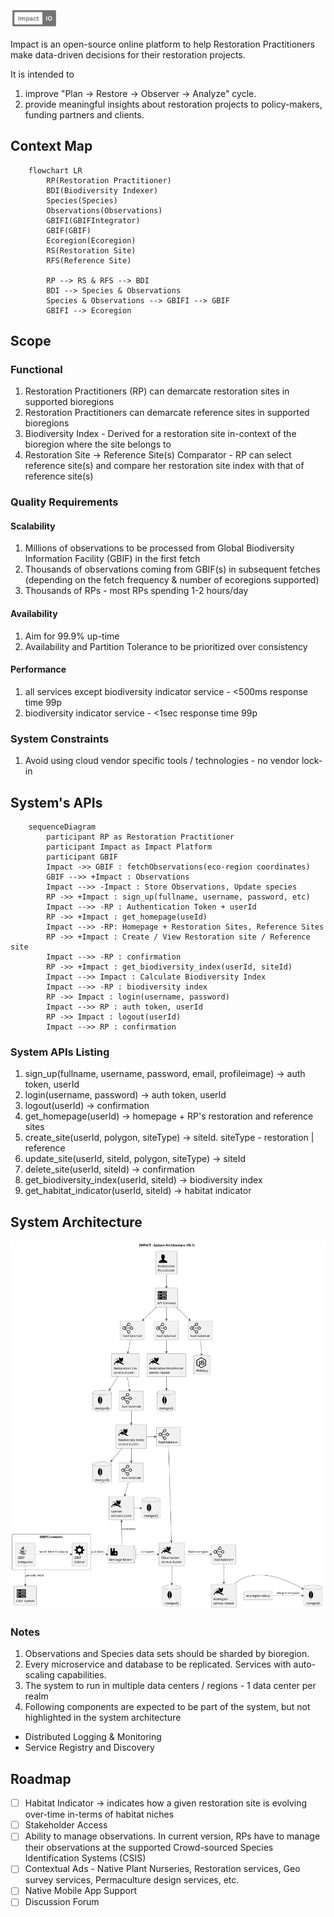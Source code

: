 <img src="impact.png" alt="impact" width="15%"/>

Impact is an open-source online platform to help Restoration Practitioners make data-driven decisions for their restoration projects. 

It is intended to
1. improve "Plan -> Restore -> Observer -> Analyze" cycle.
2. provide meaningful insights about restoration projects to policy-makers, funding partners and clients.

## Context Map
```mermaid
    flowchart LR
        RP(Restoration Practitioner)
        BDI(Biodiversity Indexer)
        Species(Species)
        Observations(Observations)
        GBIFI(GBIFIntegrator)
        GBIF(GBIF)
        Ecoregion(Ecoregion)
        RS(Restoration Site)
        RFS(Reference Site)
        
        RP --> RS & RFS --> BDI
        BDI --> Species & Observations
        Species & Observations --> GBIFI --> GBIF
        GBIFI --> Ecoregion            
```


## Scope
### Functional
1. Restoration Practitioners (RP) can demarcate restoration sites in supported bioregions
2. Restoration Practitioners can demarcate reference sites in supported bioregions
3. Biodiversity Index - Derived for a restoration site in-context of the bioregion where the site belongs to
4. Restoration Site -> Reference Site(s) Comparator - RP can select reference site(s) and compare her restoration site index with that of reference site(s)

### Quality Requirements
#### Scalability
1. Millions of observations to be processed from Global Biodiversity Information Facility (GBIF) in the first fetch
2. Thousands of observations coming from GBIF(s) in subsequent fetches (depending on the fetch frequency & number of ecoregions supported)
3. Thousands of RPs - most RPs spending 1-2 hours/day

#### Availability
1. Aim for 99.9% up-time
2. Availability and Partition Tolerance to be prioritized over consistency

#### Performance
1. all services except biodiversity indicator service - <500ms response time 99p
2. biodiversity indicator service - <1sec response time 99p

### System Constraints
1. Avoid using cloud vendor specific tools / technologies - no vendor lock-in

## System's APIs
```mermaid
    sequenceDiagram
        participant RP as Restoration Practitioner
        participant Impact as Impact Platform
        participant GBIF
        Impact ->> GBIF : fetchObservations(eco-region coordinates)
        GBIF -->> +Impact : Observations
        Impact -->> -Impact : Store Observations, Update species
        RP ->> +Impact : sign_up(fullname, username, password, etc)
        Impact -->> -RP : Authentication Token + userId
        RP ->> +Impact : get_homepage(useId)
        Impact -->> -RP: Homepage + Restoration Sites, Reference Sites
        RP ->> +Impact : Create / View Restoration site / Reference site
        Impact -->> -RP : confirmation
        RP ->> +Impact : get_biodiversity_index(userId, siteId)
        Impact -->> Impact : Calculate Biodiversity Index
        Impact -->> -RP : biodiversity index
        RP ->> Impact : login(username, password)
        Impact -->> RP : auth token, userId
        RP ->> Impact : logout(userId)
        Impact -->> RP : confirmation             
```

### System APIs Listing
1. sign_up(fullname, username, password, email, profileimage) -> auth token, userId
2. login(username, password) -> auth token, userId
3. logout(userId) -> confirmation
4. get_homepage(userId) -> homepage + RP's restoration and reference sites
5. create_site(userId, polygon, siteType) -> siteId. siteType - restoration | reference
6. update_site(userId, siteId, polygon, siteType) -> siteId
7. delete_site(userId, siteId) -> confirmation
8. get_biodiversity_index(userId, siteId) -> biodiversity index
9. get_habitat_indicator(userId, siteId) -> habitat indicator

## System Architecture
![System Architecture!](System_Architecture-IMPACT___System_Architecture__V0_1_.png)

### Notes
1. Observations and Species data sets should be sharded by bioregion.
2. Every microservice and database to be replicated. Services with auto-scaling capabilities. 
3. The system to run in multiple data centers / regions - 1 data center per realm
4. Following components are expected to be part of the system, but not highlighted in the system architecture
- Distributed Logging & Monitoring
- Service Registry and Discovery

## Roadmap
- [ ] Habitat Indicator -> indicates how a given restoration site is evolving over-time in-terms of habitat niches
- [ ] Stakeholder Access
- [ ] Ability to manage observations. In current version, RPs have to manage their observations at the supported Crowd-sourced Species Identification Systems (CSIS)
- [ ] Contextual Ads - Native Plant Nurseries, Restoration services, Geo survey services, Permaculture design services, etc.
- [ ] Native Mobile App Support
- [ ] Discussion Forum
